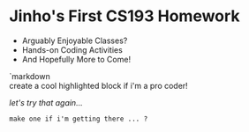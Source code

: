 # Jinho's First CS193 Homework

- Arguably Enjoyable Classes?
- Hands-on Coding Activities
- And Hopefully More to Come! 

`markdown <br>
create a cool highlighted block if i'm a pro coder!

_let's try that again..._

```
make one if i'm getting there ... ?
```


